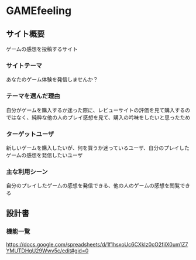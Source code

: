 # GAMEfeeling

## サイト概要
ゲームの感想を投稿するサイト

### サイトテーマ
あなたのゲーム体験を発信しませんか？

### テーマを選んだ理由
自分がゲームを購入するか迷った際に、レビューサイトの評価を見て購入するのではなく、純粋な他の人のプレイ感想を見て、購入の吟味をしたいと思ったため

### ターゲットユーザ
新しいゲームを購入したいが、何を買うか迷っているユーザ、自分のプレイしたゲームの感想を発信したいユーザ

### 主な利用シーン
自分のプレイしたゲームの感想を発信できる、他の人のゲームの感想を閲覧できる

## 設計書

### 機能一覧
<https://docs.google.com/spreadsheets/d/1f1hsxoUc6CXklz0cO2filX0um1Z7YMUTDHgU29Wwv5c/edit#gid=0>


